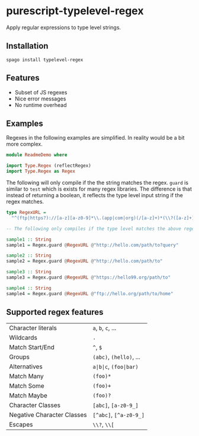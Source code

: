 # purescript-typelevel-regex

Apply regular expressions to type level strings.


## Installation

```
spago install typelevel-regex
```

## Features

- Subset of JS regexes
- Nice error messages
- No runtime overhead

## Examples

Regexes in the following examples are simplified.
In reality would be a bit more complex.


```hs
module ReadmeDemo where

import Type.Regex (reflectRegex)
import Type.Regex as Regex
```

The following will only compile if the the string matches the regex.
`guard` is similar to `test` which is exists for many regex libraries.
The difference is that instead of returning a boolean,
it reflects the type level input string if the regex matches.



```hs
type RegexURL =
  "^(ftp|https?)://[a-z][a-z0-9]*\\.(app|com|org)(/[a-z]+)*(\\?([a-z]+))?$"

-- The following only compiles if the type level matches the above regex:

sample1 :: String
sample1 = Regex.guard @RegexURL @"http://hello.com/path/to?query"

sample2 :: String
sample2 = Regex.guard @RegexURL @"http://hello.com/path/to"

sample3 :: String
sample3 = Regex.guard @RegexURL @"https://hello99.org/path/to"

sample4 :: String
sample4 = Regex.guard @RegexURL @"ftp://hello.org/path/to/home"
```


## Supported regex features

|                             |                          |
| --------------------------- | ------------------------ |
| Character literals          | `a`, `b`, `c`, ...       |
| Wildcards                   | `.`                      |
| Match Start/End             | `^`, `$`                 |
| Groups                      | `(abc)`, `(hello)`, ...  |
| Alternatives                | `a\|b\|c`, `(foo\|bar)`     |
| Match Many                  | `(foo)*`                 |
| Match Some                  | `(foo)+`                 |
| Match Maybe                 | `(foo)?`                 |
| Character Classes           | `[abc]`, `[a-z0-9_]`     |
| Negative Character Classes  | `[^abc]`, `[^a-z0-9_]`   |
| Escapes                     | `\\?`, `\\[`             |


